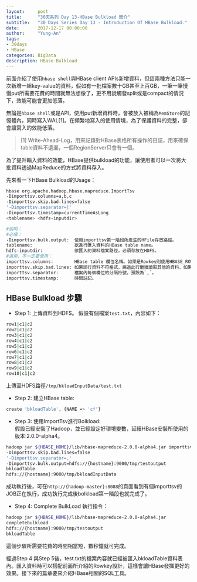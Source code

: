 ```yaml
---
layout:     post
title:      "30天系列 Day 13-HBase Bulkload 簡介"
subtitle:   "30 Days Series Day 13 - Introduction Of HBase Bulkload."
date:       2017-12-17 00:00:00
author:     "Yung-An"
tags:
- 30days
- HBase
categories: BigData
description: HBase Bulkload
---
```


前面介紹了使用`hbase shell`與HBase client APIs新增資料，但這兩種方法只能一次新增一組key-value的資料，假如有一批檔案數十GB甚至上百GB，一筆一筆慢慢put所需要花費的時間就無法想像了，更不用說觸發split或是compact的情況下，效能可能會更加低落。

無論是`hbase shell`或是API，使用put新增資料時，會被放入被稱為`MemStore`的記憶體內，同時寫入WAL[1]。在頻繁地寫入的使用情境，為了保護資料的完整，卻會讓寫入的效能低落。

>[1] Write-Ahead-Log，用來記錄對HBase表格所有操作的日誌，用來確保table資料不遺漏，一個RegionServer只會有一個。    

為了提升輸入資料的效能，HBase提供bulkload的功能，讓使用者可以一次將大批資料透過MapReduce的方式將資料存入。

先來看一下HBase Bulkload的Usage：
```bash
hbase org.apache.hadoop.hbase.mapreduce.ImportTsv
-Dimporttsv.columns=a,b,c
-Dimporttsv.skip.bad.lines=false
'-Dimporttsv.separator=|'
-Dimporttsv.timestamp=currentTimeAsLong
<tablename> <hdfs-inputdir>

#說明：
#必填：
-Dimporttsv.bulk.output:  使用importtsv第一階段所產生的HFile存放路徑。
tablename:                欲進行匯入資料的HBase table name。
hdfs-inputdir:            欲匯入的資料檔案路徑，必須存放在HDFS。
#選用，不一定要使用：
importtsv.columns:        HBase table 欄位名稱。如果是Rowkey則使用HBASE_ROW_KEY，需使用cf:qualifier的格式
importtsv.skip.bad.lines: 如果該行資料不符格式，跳過此行繼續讀取其他的資料，如果沒有設定為true，遇到badline整個bolkload作業會因錯誤而停止。
importtsv.separator:      檔案內每個欄位的分隔符號，預設為`,`。
importtsv.timestamp:      時間註記。
```

## HBase Bulkload 步驟

* Step 1: 上傳資料到HDFS。
假設有個檔案`test.txt`，內容如下：
```bash
row1|c1|c2
row2|c1|c2
row3|c1|c2
row4|c1|c2
row5|c1|c2
row6|c1|c2
row7|c1|c2
row8|c1|c2
row9|c1|c2
row10|c1|c2
```
上傳至HDFS路徑`/tmp/bkloadInputData/test.txt`

* Step 2: 建立HBase table:    
```bash
create 'bkloadTable', {NAME => 'cf'}
```

* Step 3: 使用ImportTsv進行Bolkload:    
假設已經安裝了Hadoop，並已經設定好環境變數，延續HBase安裝所使用的版本:2.0.0-alpha4。
```bash
hadoop jar ${HBASE_HOME}/lib/hbase-mapreduce-2.0.0-alpha4.jar importtsv -Dimporttsv.columns=HBASE_ROW_KEY,cf:column1,cf:column2
-Dimporttsv.skip.bad.lines=false
'-Dimporttsv.separator=,'
-Dimporttsv.bulk.output=hdfs://{hostname}:9000/tmp/testoutput
bkloadTable
hdfs://{hostname}:9000/tmp/bkloadInputData
```
成功執行後，可在`http://{hadoop-master}:8088`的頁面看到有個importtsv的JOB正在執行，成功執行完成後bolkload第一階段也就完成了。

* Step 4: Complete BulkLoad
執行指令：
```bash
hadoop jar ${HBASE_HOME}/lib/hbase-mapreduce-2.0.0-alpha4.jar
completebulkload
hdfs://{hostname}:9000/tmp/testoutput
bkloadTable
```
這個步驟所需要花費的時間相當短，數秒鐘就可完成。

經過Step 4 與Step 5後，test.txt的檔案內容就已經被匯入bkloadTable資料表內。匯入資料時可以搭配前面所介紹的Rowkey設計，這樣會讓HBase發揮更好的效果。接下來的篇章要來介紹HBase相關的SQL工具。
